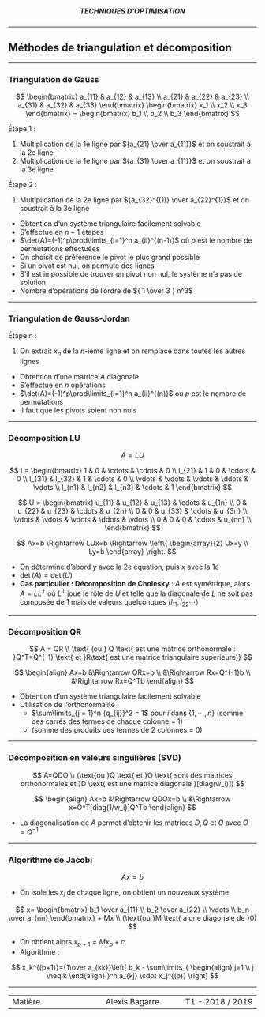 <h5 style="text-align: center"> TECHNIQUES D'OPTIMISATION </h5>

------

## **Méthodes de triangulation et décomposition**

------

### Triangulation de Gauss

$$
\begin{bmatrix}
a_{11} & a_{12} & a_{13} \\
a_{21} & a_{22} & a_{23} \\
a_{31} & a_{32} & a_{33}
\end{bmatrix}
\begin{bmatrix}
x_1 \\ x_2 \\ x_3
\end{bmatrix}
= \begin{bmatrix}
b_1 \\ b_2 \\ b_3
\end{bmatrix}
$$

Étape 1 :

1. Multiplication de la 1e ligne par ${a_{21} \over a_{11}}$ et on soustrait à la 2e ligne
2. Multiplication de la 1e ligne par ${a_{31} \over a_{11}}$ et on soustrait à la 3e ligne 

Étape 2 :

1. Multiplication de la 2e ligne par ${a_{32}^{(1)} \over a_{22}^{1}}$ et on soustrait à la 3e ligne



- Obtention d’un système triangulaire facilement solvable
- S’effectue en $n-1$ étapes
- $\det(A)=(-1)^p\prod\limits_{i=1}^n a_{ii}^{(n-1)}$  où $p$ est le nombre de permutations effectuées
- On choisit de préférence le pivot le plus grand possible
- Si un pivot est nul, on permute des lignes
- S’il est impossible de trouver un pivot non nul, le système n’a pas de solution
- Nombre d’opérations de l’ordre de ${ 1 \over 3 } n^3$

---

### Triangulation de Gauss-Jordan

Étape $n$ :

1. On extrait $x_n$ de la $n$-ième ligne et on remplace dans toutes les autres lignes 



- Obtention d’une matrice $A$ diagonale
- S’effectue en $n$ opérations
- $\det(A)=(-1)^p\prod\limits_{i=1}^n a_{ii}^{(n)}$  où $p$ est le nombre de permutations
- Il faut que les pivots soient non nuls

---

### Décomposition LU

$$
A=LU
$$

$$
L= \begin{bmatrix}
1 & 0 & \cdots & \cdots & 0 \\
l_{21} & 1 & 0 & \cdots & 0 \\
l_{31} & l_{32} & 1 & \cdots & 0 \\
\vdots & \vdots & \vdots & \ddots & \vdots \\
l_{n1} & l_{n2} & l_{n3} & \cdots & 1
\end{bmatrix}
$$

$$
U = \begin{bmatrix}
u_{11} & u_{12} & u_{13} & \cdots & u_{1n} \\
0 & u_{22} & u_{23} & \cdots & u_{2n} \\
0 & 0 & u_{33} & \cdots & u_{3n} \\
\vdots & \vdots & \vdots & \ddots & \vdots \\
0 & 0 & 0 & \cdots & u_{nn} \\
\end{bmatrix}
$$

$$
Ax=b \Rightarrow LUx=b \Rightarrow
\left\{ \begin{array}{2}
Ux=y \\
Ly=b
\end{array} \right.
$$



- On détermine d’abord $y$ avec la 2e équation, puis $x$ avec la 1e
- $\det(A) = \det(U)$
- **Cas particulier : Décomposition de Cholesky** : $A$ est symétrique, alors $A=LL^T$ où $L^T$ joue le rôle de $U$ et telle que la diagonale de $L$ ne soit pas composée de 1 mais de valeurs quelconques ($l_{11}, l_{22} \cdots$)

---

### Décomposition QR

$$
A = QR \\ 
\text{ (ou } Q \text{ est une matrice orthonormale : }Q^T=Q^{-1} \text{ et }R\text{ est une matrice triangulaire superieure)}
$$

$$
\begin{align}
Ax=b &\Rightarrow QRx=b \\
&\Rightarrow Rx=Q^{-1}b \\
&\Rightarrow Rx=Q^Tb
\end{align}
$$



- Obtention d’un système triangulaire facilement solvable
- Utilisation de l’orthonormalité : 
  - $\sum\limits_{j = 1}^n {q_{ij}}^2 = 1$ pour $i$ dans {$1,\cdots,n$} (somme des carrés des termes de chaque colonne = 1)
  - (somme des produits des termes de 2 colonnes = 0)

---

### Décomposition en valeurs singulières (SVD)

$$
A=QDO \\
(\text{ou }Q \text{ et }O \text{ sont des matrices orthonormales et }D \text{ est une matrice diagonale }[diag(w_i)])
$$

$$
\begin{align}
Ax=b &\Rightarrow QDOx=b \\
&\Rightarrow x=O^T[diag(1/w_i)]Q^Tb
\end{align}
$$

- La diagonalisation de $A$ permet d’obtenir les matrices $D, Q$ et $O$ avec $O=Q^{-1}$

---

### Algorithme de Jacobi

$$
Ax=b
$$



- On isole les $x_i$ de chaque ligne, on obtient un nouveaux système

$$
x= \begin{bmatrix}
b_1 \over a_{11} \\
b_2 \over a_{22} \\
\vdots \\
b_n \over a_{nn}
\end{bmatrix} + Mx \\
(\text{ou }M \text{ a une diagonale de }0)
$$

- On obtient alors $x_{p+1} = Mx_p + c$
- Algorithme :

$$
x_k^{(p+1)}={1\over a_{kk}}\left[ b_k - \sum\limits_{
    \begin{align}
    j=1 \\
    j \neq k
    \end{align}
}^n a_{kj} \cdot x_j^{(p)} \right]
$$



------

<table width="90%">
<tr>
<td style="width: 30%; text-align: left; background:transparent; border:0;">Matière</td>
<td style="width: 30%; text-align: center; background:transparent; border:0;">Alexis Bagarre</td>
<td style="width: 30%; text-align: right; background:transparent; border:0;">T1 - 2018 / 2019</td>
</tr>
</table>